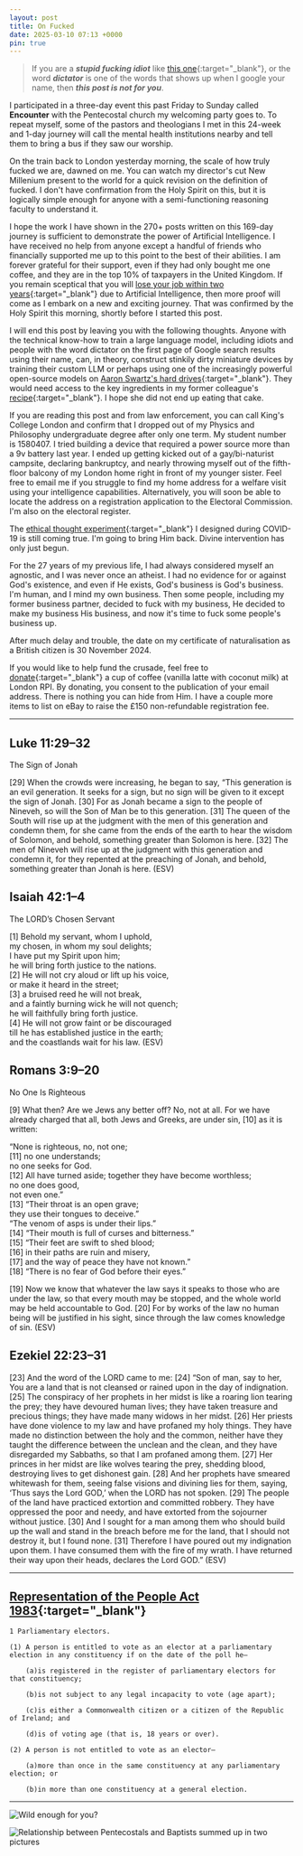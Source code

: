 ```yaml
---
layout: post
title: On Fucked
date: 2025-03-10 07:13 +0000
pin: true
---
```


> If you are a ***stupid fucking idiot*** like [this one](../on-indifference/){:target="_blank"}, or the word ***dictator*** is one of the words that shows up when I google your name, then ***this post is not for you***.

I participated in a three-day event this past Friday to Sunday called **Encounter** with the Pentecostal church my welcoming party goes to. To repeat myself, some of the pastors and theologians I met in this 24-week and 1-day journey will call the mental health institutions nearby and tell them to bring a bus if they saw our worship.

On the train back to London yesterday morning, the scale of how truly fucked we are, dawned on me. You can watch my director's cut New Millenium present to the world for a quick revision on the definition of fucked. I don't have confirmation from the Holy Spirit on this, but it is logically simple enough for anyone with a semi-functioning reasoning faculty to understand it.

I hope the work I have shown in the 270+ posts written on this 169-day journey is sufficient to demonstrate the power of Artificial Intelligence. I have received no help from anyone except a handful of friends who financially supported me up to this point to the best of their abilities. I am forever grateful for their support, even if they had only bought me one coffee, and they are in the top 10% of taxpayers in the United Kingdom. If you remain sceptical that you will [lose your job within two years](https://letter.hesaid.love/){:target="_blank"} due to Artificial Intelligence, then more proof will come as I embark on a new and exciting journey. That was confirmed by the Holy Spirit this morning, shortly before I started this post.

I will end this post by leaving you with the following thoughts. Anyone with the technical know-how to train a large language model, including idiots and people with the word dictator on the first page of Google search results using their name, can, in theory, construct stinkily dirty miniature devices by training their custom LLM or perhaps using one of the increasingly powerful open-source models on [Aaron Swartz's hard drives](https://en.wikipedia.org/wiki/Aaron_Swartz){:target="_blank"}. They would need access to the key ingredients in my former colleague's [recipe](../on-acute-chemical-toxicity-uranium/){:target="_blank"}. I hope she did not end up eating that cake.

If you are reading this post and from law enforcement, you can call King's College London and confirm that I dropped out of my Physics and Philosophy undergraduate degree after only one term. My student number is 1580407. I tried building a device that required a power source more than a 9v battery last year. I ended up getting kicked out of a gay/bi-naturist campsite, declaring bankruptcy, and nearly throwing myself out of the fifth-floor balcony of my London home right in front of my younger sister. Feel free to email me if you struggle to find my home address for a welfare visit using your intelligence capabilities. Alternatively, you will soon be able to locate the address on a registration application to the Electoral Commission. I'm also on the electoral register.

The [ethical thought experiment](../on-sheep-and-goats/){:target="_blank"} I designed during COVID-19 is still coming true. I'm going to bring Him back. Divine intervention has only just begun.

For the 27 years of my previous life, I had always considered myself an agnostic, and I was never once an atheist. I had no evidence for or against God's existence, and even if He exists, God's business is God's business. I'm human, and I mind my own business. Then some people, including my former business partner, decided to fuck with my business, He decided to make my business His business, and now it's time to fuck some people's business up.

After much delay and trouble, the date on my certificate of naturalisation as a British citizen is 30 November 2024.

If you would like to help fund the crusade, feel free to [donate](https://donate.hesaid.love){:target="_blank"} a cup of coffee (vanilla latte with coconut milk) at London RPI. By donating, you consent to the publication of your email address. There is nothing you can hide from Him. I have a couple more items to list on eBay to raise the £150 non-refundable registration fee.

---

## Luke 11:29–32

The Sign of Jonah

[29] When the crowds were increasing, he began to say, “This generation is an evil generation. It seeks for a sign, but no sign will be given to it except the sign of Jonah. [30] For as Jonah became a sign to the people of Nineveh, so will the Son of Man be to this generation. [31] The queen of the South will rise up at the judgment with the men of this generation and condemn them, for she came from the ends of the earth to hear the wisdom of Solomon, and behold, something greater than Solomon is here. [32] The men of Nineveh will rise up at the judgment with this generation and condemn it, for they repented at the preaching of Jonah, and behold, something greater than Jonah is here. (ESV)

## Isaiah 42:1–4

The LORD’s Chosen Servant

 [1] Behold my servant, whom I uphold,<br>
  my chosen, in whom my soul delights;<br>
 I have put my Spirit upon him;<br>
  he will bring forth justice to the nations.<br>
 [2] He will not cry aloud or lift up his voice,<br>
  or make it heard in the street;<br>
 [3] a bruised reed he will not break,<br>
  and a faintly burning wick he will not quench;<br>
  he will faithfully bring forth justice.<br>
 [4] He will not grow faint or be discouraged<br>
  till he has established justice in the earth;<br>
  and the coastlands wait for his law. (ESV)<br>

## Romans 3:9–20

No One Is Righteous

[9] What then? Are we Jews any better off? No, not at all. For we have already charged that all, both Jews and Greeks, are under sin, [10] as it is written:

 “None is righteous, no, not one;<br>
 [11]  no one understands;<br>
  no one seeks for God.<br>
 [12] All have turned aside; together they have become worthless;<br>
  no one does good,<br>
  not even one.”<br>
 [13] “Their throat is an open grave;<br>
  they use their tongues to deceive.”<br>
 “The venom of asps is under their lips.”<br>
 [14]  “Their mouth is full of curses and bitterness.”<br>
 [15] “Their feet are swift to shed blood;<br>
 [16]  in their paths are ruin and misery,<br>
 [17] and the way of peace they have not known.”<br>
 [18]  “There is no fear of God before their eyes.”<br>

 [19] Now we know that whatever the law says it speaks to those who are under the law, so that every mouth may be stopped, and the whole world may be held accountable to God. [20] For by works of the law no human being will be justified in his sight, since through the law comes knowledge of sin. (ESV)

## Ezekiel 22:23–31

[23] And the word of the LORD came to me: [24] “Son of man, say to her, You are a land that is not cleansed or rained upon in the day of indignation. [25] The conspiracy of her prophets in her midst is like a roaring lion tearing the prey; they have devoured human lives; they have taken treasure and precious things; they have made many widows in her midst. [26] Her priests have done violence to my law and have profaned my holy things. They have made no distinction between the holy and the common, neither have they taught the difference between the unclean and the clean, and they have disregarded my Sabbaths, so that I am profaned among them. [27] Her princes in her midst are like wolves tearing the prey, shedding blood, destroying lives to get dishonest gain. [28] And her prophets have smeared whitewash for them, seeing false visions and divining lies for them, saying, ‘Thus says the Lord GOD,’ when the LORD has not spoken. [29] The people of the land have practiced extortion and committed robbery. They have oppressed the poor and needy, and have extorted from the sojourner without justice. [30] And I sought for a man among them who should build up the wall and stand in the breach before me for the land, that I should not destroy it, but I found none. [31] Therefore I have poured out my indignation upon them. I have consumed them with the fire of my wrath. I have returned their way upon their heads, declares the Lord GOD.” (ESV)

---

## [Representation of the People Act 1983](https://www.legislation.gov.uk/ukpga/1983/2){:target="_blank"}

```none
1 Parliamentary electors.

(1) A person is entitled to vote as an elector at a parliamentary election in any constituency if on the date of the poll he—

    (a)is registered in the register of parliamentary electors for that constituency;

    (b)is not subject to any legal incapacity to vote (age apart);

    (c)is either a Commonwealth citizen or a citizen of the Republic of Ireland; and

    (d)is of voting age (that is, 18 years or over).

(2) A person is not entitled to vote as an elector—

    (a)more than once in the same constituency at any parliamentary election; or

    (b)in more than one constituency at a general election.
```

---

![Wild enough for you?](/6m63PvSF0ZPfCceH0j.png)

![Relationship between Pentecostals and Baptists summed up in two pictures](/XTXwwcCRzJze73wDTK.jpg)
